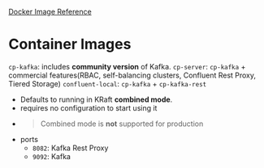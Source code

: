 [Docker Image Reference](https://docs.confluent.io/platform/current/installation/docker/image-reference.html)
# Container Images 
`cp-kafka`: includes **community version** of Kafka.
`cp-server`: `cp-kafka` + commercial features(RBAC, self-balancing clusters, Confluent Rest Proxy, Tiered Storage)
`confluent-local`: `cp-kafka` + `cp-kafka-rest`
- Defaults to running in KRaft **combined mode**.
- requires no configuration to start using it
- > Combined mode is **not** supported for production
- ports
    - `8082`: Kafka Rest Proxy
    - `9092`: Kafka